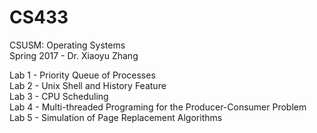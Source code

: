 # CS433
CSUSM: Operating Systems  
Spring 2017 - Dr. Xiaoyu Zhang  

Lab 1 - Priority Queue of Processes  
Lab 2 - Unix Shell and History Feature   
Lab 3 - CPU Scheduling  
Lab 4 - Multi-threaded Programing for the Producer-Consumer Problem   
Lab 5 - Simulation of Page Replacement Algorithms  
